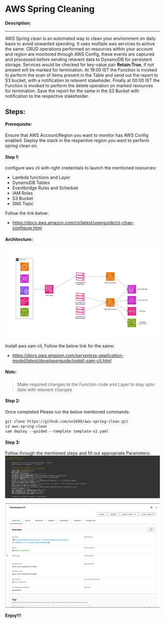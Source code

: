 # AWS Spring Cleaning

#### Description:
------------------------------
AWS Spring clean is an automated way to clean your environment on daily basis to avoid unwanted spending. It uses multiple aws services to achive the same. CRUD operations performed on resources within your account and region are monitored through AWS Config, these events are captured and processed before sending relavent data to DynamoDB for persistent storage. Services would be checked for key-value pair **Retain:True**, if not present will be marked for termination. At 18:00 IST the Function is invoked to perform the scan of items present in the Table and send out the report to S3 bucket, with a notification to relavent stakehoder. Finally at 00:00 IST the Function is invoked to perform the delete operation on marked resources for termination. Save the report for the same in the S3 Bucket with notification to the respective stakeholder.


## Steps:

#### Prerequisite:
Ensure that AWS Account/Region you want to monitor has AWS Config enabled. Deploy the stack in the respective region you want to perform spring clean on.

#### Step 1:
configure aws cli with right credentials to launch the mentioned resources:
- Lambda functions and Layer
- DynamoDB Tables
- Eventbridge Rules and Schedule
- IAM Roles
- S3 Bucket
- SNS Topic

Follow the link below:
- https://docs.aws.amazon.com/cli/latest/userguide/cli-chap-configure.html

#### Architecture:
![image](./images/AWS_Spring_Clean.jpg)

Install aws sam cli, Follow the below link for the same:
- *https://docs.aws.amazon.com/serverless-application-model/latest/developerguide/install-sam-cli.html*

##### Note:
> Make required changes to the Function code and Layer to stay upto date with relavent changes

#### Step 2:
Once completed Please run the below mentioned commands:
```
git clone https://github.com/vn2699/aws-spring-clean.git
cd aws-spring-clean
sam deploy --guided --template template-v2.yaml
```

#### Step 3:
Follow through the mentioned steps and fill out appropriate Parameters:
![image](./images/Parameter.png)

![image](./images/CF-Console.png)

**Enjoy!!!**
